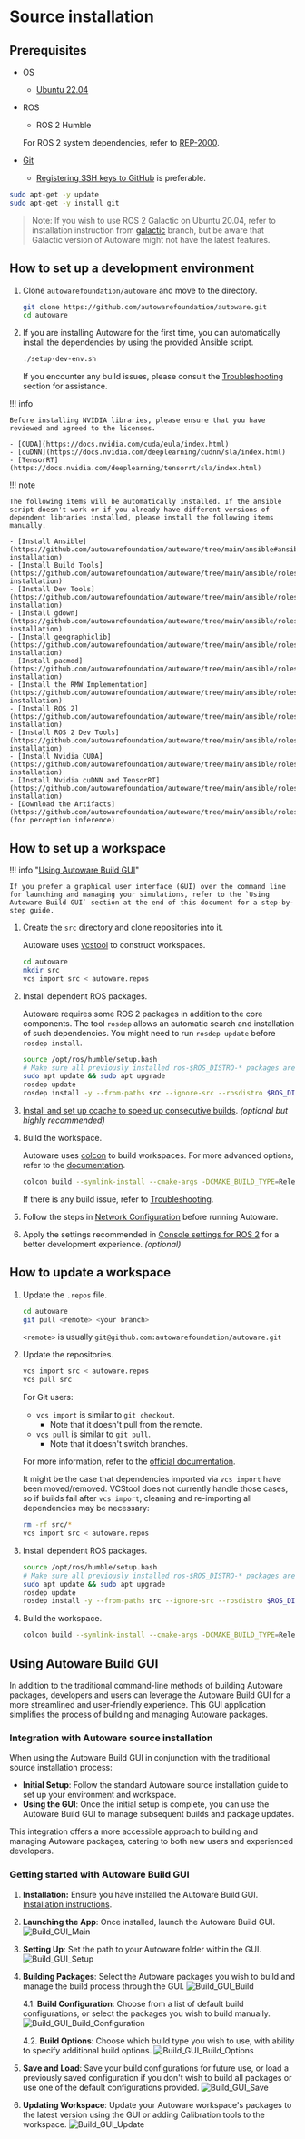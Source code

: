 # Source installation

## Prerequisites

- OS

  - [Ubuntu 22.04](https://releases.ubuntu.com/22.04/)

- ROS

  - ROS 2 Humble

  For ROS 2 system dependencies, refer to [REP-2000](https://www.ros.org/reps/rep-2000.html).

- [Git](https://git-scm.com/)
  - [Registering SSH keys to GitHub](https://github.com/settings/keys) is preferable.

```bash
sudo apt-get -y update
sudo apt-get -y install git
```

> Note: If you wish to use ROS 2 Galactic on Ubuntu 20.04, refer to installation instruction from [galactic](https://autowarefoundation.github.io/autoware-documentation/galactic/installation/autoware/source-installation/) branch, but be aware that Galactic version of Autoware might not have the latest features.

## How to set up a development environment

1. Clone `autowarefoundation/autoware` and move to the directory.

   ```bash
   git clone https://github.com/autowarefoundation/autoware.git
   cd autoware
   ```

2. If you are installing Autoware for the first time, you can automatically install the dependencies by using the provided Ansible script.

   ```bash
   ./setup-dev-env.sh
   ```

   If you encounter any build issues, please consult the [Troubleshooting](../../support/troubleshooting/index.md#build-issues) section for assistance.

!!! info

    Before installing NVIDIA libraries, please ensure that you have reviewed and agreed to the licenses.

    - [CUDA](https://docs.nvidia.com/cuda/eula/index.html)
    - [cuDNN](https://docs.nvidia.com/deeplearning/cudnn/sla/index.html)
    - [TensorRT](https://docs.nvidia.com/deeplearning/tensorrt/sla/index.html)

!!! note

    The following items will be automatically installed. If the ansible script doesn't work or if you already have different versions of dependent libraries installed, please install the following items manually.

    - [Install Ansible](https://github.com/autowarefoundation/autoware/tree/main/ansible#ansible-installation)
    - [Install Build Tools](https://github.com/autowarefoundation/autoware/tree/main/ansible/roles/build_tools#manual-installation)
    - [Install Dev Tools](https://github.com/autowarefoundation/autoware/tree/main/ansible/roles/dev_tools#manual-installation)
    - [Install gdown](https://github.com/autowarefoundation/autoware/tree/main/ansible/roles/gdown#manual-installation)
    - [Install geographiclib](https://github.com/autowarefoundation/autoware/tree/main/ansible/roles/geographiclib#manual-installation)
    - [Install pacmod](https://github.com/autowarefoundation/autoware/tree/main/ansible/roles/pacmod#manual-installation)
    - [Install the RMW Implementation](https://github.com/autowarefoundation/autoware/tree/main/ansible/roles/rmw_implementation#manual-installation)
    - [Install ROS 2](https://github.com/autowarefoundation/autoware/tree/main/ansible/roles/ros2#manual-installation)
    - [Install ROS 2 Dev Tools](https://github.com/autowarefoundation/autoware/tree/main/ansible/roles/ros2_dev_tools#manual-installation)
    - [Install Nvidia CUDA](https://github.com/autowarefoundation/autoware/tree/main/ansible/roles/cuda#manual-installation)
    - [Install Nvidia cuDNN and TensorRT](https://github.com/autowarefoundation/autoware/tree/main/ansible/roles/tensorrt#manual-installation)
    - [Download the Artifacts](https://github.com/autowarefoundation/autoware/tree/main/ansible/roles/artifacts) (for perception inference)

## How to set up a workspace

!!! info "[Using Autoware Build GUI](#using-autoware-build-gui)"

    If you prefer a graphical user interface (GUI) over the command line for launching and managing your simulations, refer to the `Using Autoware Build GUI` section at the end of this document for a step-by-step guide.

1. Create the `src` directory and clone repositories into it.

   Autoware uses [vcstool](https://github.com/dirk-thomas/vcstool) to construct workspaces.

   ```bash
   cd autoware
   mkdir src
   vcs import src < autoware.repos
   ```

2. Install dependent ROS packages.

   Autoware requires some ROS 2 packages in addition to the core components.
   The tool `rosdep` allows an automatic search and installation of such dependencies.
   You might need to run `rosdep update` before `rosdep install`.

   ```bash
   source /opt/ros/humble/setup.bash
   # Make sure all previously installed ros-$ROS_DISTRO-* packages are upgraded to their latest version
   sudo apt update && sudo apt upgrade
   rosdep update
   rosdep install -y --from-paths src --ignore-src --rosdistro $ROS_DISTRO
   ```

3. [Install and set up ccache to speed up consecutive builds](../../how-to-guides/others/advanced-usage-of-colcon.md#using-ccache-to-speed-up-recompilation). _(optional but highly recommended)_

4. Build the workspace.

   Autoware uses [colcon](https://github.com/colcon) to build workspaces.
   For more advanced options, refer to the [documentation](https://colcon.readthedocs.io/).

   ```bash
   colcon build --symlink-install --cmake-args -DCMAKE_BUILD_TYPE=Release
   ```

   If there is any build issue, refer to [Troubleshooting](../../support/troubleshooting/index.md#build-issues).

5. Follow the steps in [Network Configuration](../../installation/additional-settings-for-developers/network-configuration/index.md) before running Autoware.

6. Apply the settings recommended in [Console settings for ROS 2](../../installation/additional-settings-for-developers/console-settings.md) for a better development experience. _(optional)_

## How to update a workspace

1. Update the `.repos` file.

   ```bash
   cd autoware
   git pull <remote> <your branch>
   ```

   `<remote>` is usually `git@github.com:autowarefoundation/autoware.git`

2. Update the repositories.

   ```bash
   vcs import src < autoware.repos
   vcs pull src
   ```

   For Git users:

   - `vcs import` is similar to `git checkout`.
     - Note that it doesn't pull from the remote.
   - `vcs pull` is similar to `git pull`.
     - Note that it doesn't switch branches.

   For more information, refer to the [official documentation](https://github.com/dirk-thomas/vcstool).

   It might be the case that dependencies imported via `vcs import` have been moved/removed.
   VCStool does not currently handle those cases, so if builds fail after `vcs import`, cleaning
   and re-importing all dependencies may be necessary:

   ```bash
   rm -rf src/*
   vcs import src < autoware.repos
   ```

3. Install dependent ROS packages.

   ```bash
   source /opt/ros/humble/setup.bash
   # Make sure all previously installed ros-$ROS_DISTRO-* packages are upgraded to their latest version
   sudo apt update && sudo apt upgrade
   rosdep update
   rosdep install -y --from-paths src --ignore-src --rosdistro $ROS_DISTRO
   ```

4. Build the workspace.

   ```bash
   colcon build --symlink-install --cmake-args -DCMAKE_BUILD_TYPE=Release
   ```

## Using Autoware Build GUI

In addition to the traditional command-line methods of building Autoware packages, developers and users can leverage the Autoware Build GUI for a more streamlined and user-friendly experience. This GUI application simplifies the process of building and managing Autoware packages.

### Integration with Autoware source installation

When using the Autoware Build GUI in conjunction with the traditional source installation process:

- **Initial Setup**: Follow the standard Autoware source installation guide to set up your environment and workspace.
- **Using the GUI**: Once the initial setup is complete, you can use the Autoware Build GUI to manage subsequent builds and package updates.

This integration offers a more accessible approach to building and managing Autoware packages, catering to both new users and experienced developers.

### Getting started with Autoware Build GUI

1. **Installation:** Ensure you have installed the Autoware Build GUI. [Installation instructions](https://github.com/autowarefoundation/autoware-build-gui#installation).
2. **Launching the App**: Once installed, launch the Autoware Build GUI.
   ![Build_GUI_Main](images/build-gui/build_gui_main.png)
3. **Setting Up**: Set the path to your Autoware folder within the GUI.
   ![Build_GUI_Setup](images/build-gui/build_gui_setup.png)
4. **Building Packages**: Select the Autoware packages you wish to build and manage the build process through the GUI.
   ![Build_GUI_Build](images/build-gui/build_gui_build.png)

   4.1. **Build Configuration**: Choose from a list of default build configurations, or select the packages you wish to build manually.
   ![Build_GUI_Build_Configuration](images/build-gui/build_gui_build_configuration.png)

   4.2. **Build Options**: Choose which build type you wish to use, with ability to specify additional build options.
   ![Build_GUI_Build_Options](images/build-gui/build_gui_build_options.png)

5. **Save and Load**: Save your build configurations for future use, or load a previously saved configuration if you don't wish to build all packages or use one of the default configurations provided.
   ![Build_GUI_Save](images/build-gui/build_gui_save.png)
6. **Updating Workspace**: Update your Autoware workspace's packages to the latest version using the GUI or adding Calibration tools to the workspace.
   ![Build_GUI_Update](images/build-gui/build_gui_update.png)
